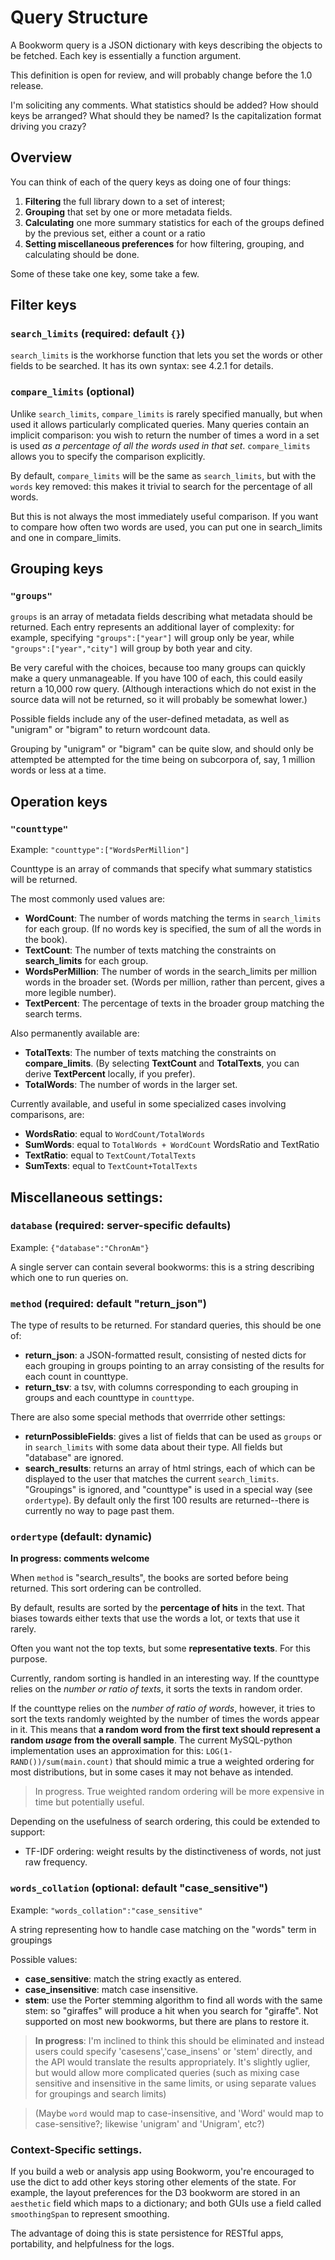 # Query Structure

A Bookworm query is a JSON dictionary with keys describing the objects to be fetched. Each key is essentially a function argument.

This definition is open for review, and will probably change before the 1.0 release.

I'm soliciting any comments. What statistics should be added? How should keys be arranged? What should they be named? Is the capitalization format driving you crazy?

## Overview

You can think of each of the query keys as doing one of four things:

1. **Filtering** the full library down to a set of interest;
2. **Grouping** that set by one or more metadata fields.
3. **Calculating** one more summary statistics for each of the groups defined by the previous set, either a count or a ratio
4. **Setting miscellaneous preferences** for how filtering, grouping, and calculating should be done.

Some of these take one key, some take a few.

## Filter keys

### `search_limits` (required: default `{}`)

`search_limits` is the workhorse function that lets you set the words or other fields to be searched. It has its own syntax: see 4.2.1 for details.

### `compare_limits` (optional)

Unlike `search_limits`, `compare_limits` is rarely specified manually, but when used it allows particularly complicated queries. Many queries contain an implicit comparison: you wish to return the number of times a word in a set is used *as a percentage of all the words used in that set*. `compare_limits` allows you to specify the comparison explicitly.

By default, `compare_limits` will be the same as `search_limits`, but with the `words` key removed: this makes it trivial to search for the percentage of all words.

But this is not always the most immediately useful comparison. If you want to compare how often two words are used, you can put one in search_limits and one in compare_limits.

## Grouping keys

### `"groups"`

`groups` is an array of metadata fields describing what metadata should be returned. Each entry represents an additional layer of complexity: for example, specifying `"groups":["year"]` will group only be year, while `"groups":["year","city"]` will group by both year and city.

Be very careful with the choices, because too many groups can quickly make a query unmanageable. If you have 100 of each, this could easily return a 10,000 row query. (Although interactions which do not exist in the source data will not be returned, so it will probably be somewhat lower.)

Possible fields include any of the user-defined metadata, as well as "unigram" or "bigram" to return wordcount data.

Grouping by "unigram" or "bigram" can be quite slow, and should only be attempted be attempted for the time being on subcorpora of, say, 1 million words or less at a time.

## Operation keys

### `"counttype"`

Example: `"counttype":["WordsPerMillion"]`

Counttype is an array of commands that specify what summary statistics will be returned.

The most commonly used values are:

* **WordCount**: The number of words matching the terms in `search_limits` for each group. (If no words key is specified, the sum of all the words in the book).
* **TextCount**: The number of texts matching the constraints on **search_limits** for each group.
* **WordsPerMillion**: The number of words in the search_limits per million words in the broader set. (Words per million, rather than percent, gives a more legible number).
* **TextPercent**: The percentage of texts in the broader group matching the search terms.

Also permanently available are:

* **TotalTexts**: The number of texts matching the constraints on **compare_limits**. (By selecting **TextCount** and **TotalTexts**, you can derive **TextPercent** locally, if you prefer).
* **TotalWords**: The number of words in the larger set.

Currently available, and useful in some specialized cases involving comparisons, are:

* **WordsRatio**: equal to `WordCount/TotalWords`
* **SumWords**: equal to `TotalWords + WordCount`
WordsRatio and TextRatio
* **TextRatio**: equal to `TextCount/TotalTexts`
* **SumTexts**: equal to `TextCount+TotalTexts`


## Miscellaneous settings:

### `database` (required: server-specific defaults)

Example: `{"database":"ChronAm"}`

A single server can contain several bookworms: this is a string describing which one to run queries on.

### `method` (required: default "return_json")

The type of results to be returned. For standard queries, this should be one of:

* **return_json**: a JSON-formatted result, consisting of nested dicts for each grouping in groups pointing to an array consisting of the results for each count in counttype.
* **return_tsv**: a tsv, with columns corresponding to each grouping in groups and each counttype in `counttype`.


There are also some special methods that overrride other settings:

* **returnPossibleFields**: gives a list of fields that can be used as `groups` or in `search_limits` with some data about their type. All fields but "database" are ignored.
* **search_results**: returns an array of html strings, each of which can be displayed to the user that matches the current `search_limits`. "Groupings" is ignored, and "counttype" is used in a special way (see `ordertype`). By default only the first 100 results are returned--there is currently no way to page past them.

### `ordertype` (default: dynamic)

**In progress: comments welcome**

When `method` is "search_results", the books are sorted before being returned. This sort ordering can be controlled.

By default, results are sorted by the **percentage of hits** in the text. That biases towards either texts that use the words a lot, or texts that use it rarely.

Often you want not the top texts, but some **representative texts**. For this purpose.

Currently, random sorting is handled in an interesting way. If the counttype relies on the *number or ratio of texts*, it sorts the texts in random order.

If the counttype relies on the *number of ratio of words*, however, it tries to sort the texts randomly weighted by the number of times the words appear in it. This means that **a random word from the first text should represent a random *usage* from the overall sample**.
The current MySQL-python implementation uses an approximation for this: `LOG(1-RAND())/sum(main.count)` that should mimic a true a weighted ordering for most distributions, but in some cases it may not behave as intended.

> In progress. True weighted random ordering will be more expensive in time but potentially useful.


Depending on the usefulness of search ordering, this could be extended to support:
* TF-IDF ordering: weight results by the distinctiveness of words, not just raw frequency.

### `words_collation` (optional: default "case_sensitive")

Example: `"words_collation":"case_sensitive"`

A string representing how to handle case matching on the "words" term in groupings

Possible values:
* **case_sensitive**: match the string exactly as entered.
* **case_insensitive**: match case insensitive.
* **stem**: use the Porter stemming algorithm to find all words with the same stem: so "giraffes" will produce a hit when you search for "giraffe". Not supported on most new bookworms, but there are plans to restore it.

> **In progress**: I'm inclined to think this should be eliminated and instead users could specify 'casesens','case_insens' or 'stem' directly, and the API would translate the results appropriately. It's slightly uglier, but would allow more complicated queries (such as mixing case sensitive and insensitive in the same limits, or using separate values for groupings and search limits)

> (Maybe `word` would map to case-insensitive, and 'Word' would map to case-sensitive?; likewise 'unigram' and 'Unigram', etc?)

### Context-Specific settings.

If you build a web or analysis app using Bookworm, you're encouraged to use the dict to add other keys storing other elements of the state. For example, the layout preferences for the D3 bookworm are stored in an `aesthetic` field which maps to a dictionary; and both GUIs use a field called `smoothingSpan` to represent smoothing.

The advantage of doing this is state persistence for RESTful apps, portability, and helpfulness for the logs.
